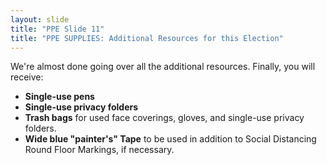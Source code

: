 ```yaml
---
layout: slide
title: "PPE Slide 11"
title: "PPE SUPPLIES: Additional Resources for this Election"
---
```


We're almost done going over all the additional resources. Finally, you will receive:

- **Single-use pens**
- **Single-use privacy folders**
- **Trash bags** for used face coverings, gloves, and single-use privacy folders.
- **Wide blue "painter's" Tape** to be used in addition to Social Distancing Round Floor Markings, if necessary.

